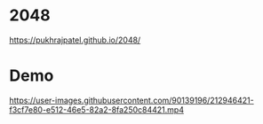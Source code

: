 # 2048
https://pukhrajpatel.github.io/2048/

# Demo



https://user-images.githubusercontent.com/90139196/212946421-f3cf7e80-e512-46e5-82a2-8fa250c84421.mp4

